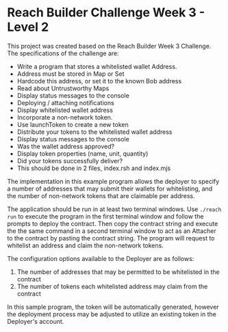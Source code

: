 # Reach Builder Challenge Week 3 - Level 2

This project was created based on the Reach Builder Week 3 Challenge.
The specifications of the challenge are:

- Write a program that stores a whitelisted wallet Address. 
- Address must be stored in Map or Set 
- Hardcode this address, or set it to the known Bob address
- Read about Untrustworthy Maps
- Display status messages to the console
- Deploying / attaching notifications
- Display whitelisted wallet address
- Incorporate a non-network token.
- Use launchToken to create a new token
- Distribute your tokens to the whitelisted wallet address
- Display status messages to the console
- Was the wallet address approved?
- Display token properties (name, unit, quantity)
- Did your tokens successfully deliver?
- This should be done in 2 files, index.rsh and index.mjs

The implementation in this example program allows the deployer to specify a number of addresses
that may submit their wallets for whitelisting,
and the number of non-network tokens that are claimable per address.

The application should be run in at least two terminal windows.
Use `./reach run` to execute the program in the first terminal window
and follow the prompts to deploy the contract.
Then copy the contract string and execute the the same command in a second terminal window
to act as an Attacher to the contract by pasting the contract string.
The program will request to whitelist an address and claim the non-network tokens.

The configuration options available to the Deployer are as follows:
1. The number of addresses that may be permitted to be whitelisted in the contract
2. The number of tokens each whitelisted address may claim from the contract

In this sample program, the token will be automatically generated,
however the deployment process may be adjusted to utilize
an existing token in the Deployer's account.
